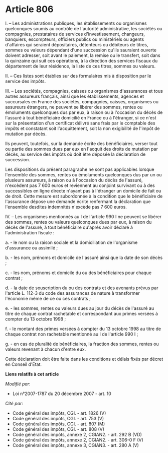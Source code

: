# Article 806

I. – Les administrations publiques, les établissements ou organismes quelconques soumis au contrôle de l'autorité
administrative, les sociétés ou compagnies, prestataires de services d'investissement, changeurs, banquiers, escompteurs,
officiers publics ou ministériels ou agents d'affaires qui seraient dépositaires, détenteurs ou débiteurs de titres, sommes
ou valeurs dépendant d'une succession qu'ils sauraient ouverte doivent adresser, soit avant le paiement, la remise ou le
transfert, soit dans la quinzaine qui suit ces opérations, à la direction des services fiscaux du département de leur
résidence, la liste de ces titres, sommes ou valeurs.

II. – Ces listes sont établies sur des formulaires mis à disposition par le service des impôts.

III. – Les sociétés, compagnies, caisses ou organismes d'assurances et tous autres assureurs français, ainsi que les
établissements, agences et succursales en France des sociétés, compagnies, caisses, organismes ou assureurs étrangers, ne
peuvent se libérer des sommes, rentes ou émoluments quelconques dus par eux, à raison ou à l'occasion du décès de l'assuré à
tout bénéficiaire domicilié en France ou à l'étranger, si ce n'est sur la présentation d'un certificat délivré sans frais par
le comptable des impôts et constatant soit l'acquittement, soit la non exigibilité de l'impôt de mutation par décès.

Ils peuvent, toutefois, sur la demande écrite des bénéficiaires, verser tout ou partie des sommes dues par eux en l'acquit
des droits de mutation par décès, au service des impôts où doit être déposée la déclaration de succession.

Les dispositions du présent paragraphe ne sont pas applicables lorsque l'ensemble des sommes, rentes ou émoluments
quelconques dus par un ou plusieurs assureurs, à raison ou à l'occasion du décès de l'assuré, n'excèdent pas 7 600 euros et
reviennent au conjoint survivant ou à des successibles en ligne directe n'ayant pas à l'étranger un domicile de fait ou de
droit. Cette mesure est subordonnée à la condition que le bénéficiaire de l'assurance dépose une demande écrite renfermant la
déclaration que l'ensemble desdites indemnités n'excède pas 7 600 euros.

IV. – Les organismes mentionnés au I de l'article 990 I ne peuvent se libérer des sommes, rentes ou valeurs quelconques dues
par eux, à raison du décès de l'assuré, à tout bénéficiaire qu'après avoir déclaré à l'administration fiscale :

a. - le nom ou la raison sociale et la domiciliation de l'organisme d'assurance ou assimilé ;

b. - les nom, prénoms et domicile de l'assuré ainsi que la date de son décès ;

c. - les nom, prénoms et domicile du ou des bénéficiaires pour chaque contrat ;

d. - la date de souscription du ou des contrats et des avenants prévus par l'article L. 112-3 du code des assurances de
nature à transformer l'économie même de ce ou ces contrats ;

e. - les sommes, rentes ou valeurs dues au jour du décès de l'assuré au titre de chaque contrat rachetable et correspondant
aux primes versées à compter du 13 octobre 1998 ;

f. - le montant des primes versées à compter du 13 octobre 1998 au titre de chaque contrat non rachetable mentionné au I de
l'article 990 I ;

g. - en cas de pluralité de bénéficiaires, la fraction des sommes, rentes ou valeurs revenant à chacun d'entre eux.

Cette déclaration doit être faite dans les conditions et délais fixés par décret en Conseil d'Etat.

**Liens relatifs à cet article**

_Modifié par_:

  - Loi n°2007-1787 du 20 décembre 2007 - art. 10

_Cité par_:

  - Code général des impôts, CGI. - art. 1826 (V)
  - Code général des impôts, CGI. - art. 753 (V)
  - Code général des impôts, CGI. - art. 807 (M)
  - Code général des impôts, CGI. - art. 808 (V)
  - Code général des impôts, annexe 2, CGIAN2. - art. 292 B (VD)
  - Code général des impôts, annexe 2, CGIAN2. - art. 306-0 F (V)
  - Code général des impôts, annexe 3, CGIAN3. - art. 280 A (V)

